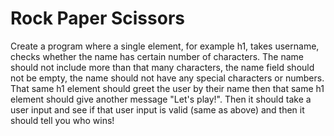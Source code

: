# Rock Paper Scissors
Create a program where a single element, for example h1, takes username, checks whether the name has certain number
of characters. 
The name should not include more than that many characters, the name field should not be empty, the 
name should not have any special characters or numbers. 
That same h1 element should greet the user by their name then that same h1 element should give another message "Let's play!". Then it should take a user input and see if that
user input is valid (same as above) and then it should tell you who wins!